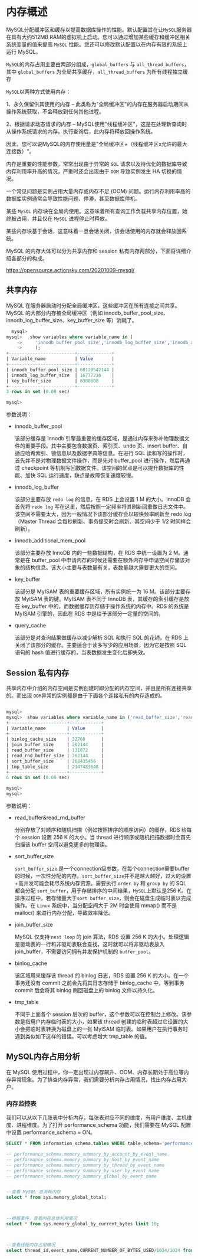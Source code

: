 # 内存概述


MySQL分配缓冲区和缓存以提高数据库操作的性能。默认配置旨在让`MySQL`服务器在具有大约512MB RAM的虚拟机上启动。您可以通过增加某些缓存和缓冲区相关系统变量的值来提高 `MySQL` 性能。您还可以修改默认配置以在内存有限的系统上运行 MySQL。


`MySQL`的内存占用主要由两部分组成，`global_buffers` 与 `all_thread_buffers`，其中 `global_buffers` 为全局共享缓存，`all_thread_buffers` 为所有线程独立缓存

`MySQL`以两种方式使用内存：

1、永久保留供其使用的内存 – 此类称为"全局缓冲区"的内存在服务器启动期间从操作系统获取，不会释放到任何其他进程。

2、根据请求动态请求的内存 – MySQL使用"线程缓冲区"，这是在处理新查询时从操作系统请求的内存。执行查询后，此内存将释放回操作系统。

因此，您可以说MySQL的内存使用量是"全局缓冲区+（线程缓冲区x允许的最大连接数）"。



内存是重要的性能参数，常常出现由于异常的 `SQL` 请求以及待优化的数据库导致内存利用率升高的情况，严重时还会出现由于 `OOM` 导致实例发生 HA 切换的情况。

一个常见问题是实例占用大量内存或内存不足 (OOM) 问题。运行内存利用率高的数据库实例通常会导致性能问题、停滞，甚至数据库停机。

某些 `MySQL` 内存块在全局内使用。这意味着所有查询工作负载共享内存位置，始终被占用，并且仅在 `MySQL` 进程停止时释放。

某些内存块基于会话，这意味着一旦会话关闭，该会话使用的内存就会释放回系统。


MySQL 的内存大体可以分为共享内存和 session 私有内存两部分，下面将详细介绍各部分的构成。



https://opensource.actionsky.com/20201009-mysql/


## 共享内存

MySQL 在服务器启动时分配全局缓冲区，这些缓冲区在所有连接之间共享。MySQL 的大部分内存被全局缓冲区（例如 innodb_buffer_pool_size、innodb_log_buffer_size、key_buffer_size 等）消耗了。

```SQL
  mysql>
mysql>   show variables where variable_name in (
    ->     'innodb_buffer_pool_size','innodb_log_buffer_size','innodb_additional_mem_pool_size','key_buffer_size','query_cache_size'
    ->     );
+-------------------------+-------------+
| Variable_name           | Value       |
+-------------------------+-------------+
| innodb_buffer_pool_size | 60129542144 |
| innodb_log_buffer_size  | 16777216    |
| key_buffer_size         | 8388608     |
+-------------------------+-------------+
3 rows in set (0.00 sec)

mysql>
```



参数说明：

- innodb_buffer_pool

    该部分缓存是 Innodb 引擎最重要的缓存区域，是通过内存来弥补物理数据文件的重要手段。其中主要包含数据页、索引页、undo 页、insert buffer、自适应哈希索引、锁信息以及数据字典等信息。在进行 SQL 读和写的操作时，首先并不是对物理数据文件操作，而是先对 buffer_pool 进行操作，然后再通过 checkpoint 等机制写回数据文件。该空间的优点是可以提升数据库的性能、加快 SQL 运行速度，缺点是故障恢复速度较慢。

- innodb_log_buffer

    该部分主要存放 `redo log` 的信息，在 RDS 上会设置 1 M 的大小。InnoDB 会首先将 `redo log` 写在这里，然后按照一定频率将其刷新回重做日志文件中。该空间不需要太大，因为一般情况下该部分缓存会以较快频率刷新至 redo log（Master Thread 会每秒刷新、事务提交时会刷新、其空间少于 1/2 时同样会刷新）。

- innodb_additional_mem_pool

    该部分主要存放 InnoDB 内的一些数据结构，在 RDS 中统一设置为 2 M。通常是在 buffer_pool 中申请内存的时候还需要在额外内存中申请空间存储该对象的结构信息。该大小主要与表数量有关，表数量越大需要更大的空间。

- key_buffer

    该部分是 MyISAM 表的重要缓存区域，所有实例统一为 16 M。该部分主要存放 MyISAM 表的键。MyISAM 表不同于 InnoDB 表，其缓存的索引缓存是放在 key_buffer 中的，而数据缓存则存储于操作系统的内存中。RDS 的系统是 MyISAM 引擎的，因此在 RDS 中是给予该部分一定量的空间的。

- query_cache

    该部分是对查询结果做缓存以减少解析 SQL 和执行 SQL 的花销，在 RDS 上关闭了该部分的缓存。主要适合于读多写少的应用场景，因为它是按照 SQL 语句的 hash 值进行缓存的，当表数据发生变化后即失效。


## Session 私有内存

共享内存中介绍的内存空间是实例创建时即分配的内存空间，并且是所有连接共享的。而出现 `OOM`异常的实例都是由于下面各个连接私有的内存造成的。


```SQL

mysql>
mysql>  show variables where variable_name in ('read_buffer_size','read_rnd_buffer_size','sort_buffer_size','join_buffer_size','binlog_cache_size','tmp_table_size' );
+----------------------+------------+
| Variable_name        | Value      |
+----------------------+------------+
| binlog_cache_size    | 32768      |
| join_buffer_size     | 262144     |
| read_buffer_size     | 131072     |
| read_rnd_buffer_size | 262144     |
| sort_buffer_size     | 268435456  |
| tmp_table_size       | 2147483648 |
+----------------------+------------+
6 rows in set (0.00 sec)

mysql>
mysql>
```





参数说明：

- read_buffer&read_rnd_buffer

    分别存放了对顺序和随机扫描（例如按照排序的顺序访问）的缓存，RDS 给每个 session 设置 256 K 的大小。当 thread 进行顺序或随机扫描数据时会首先扫描该 buffer 空间以避免更多的物理读。

- sort_buffer_size

    `sort_buffer_size` 是一个connection级参数，在每个connection需要buffer的时候，一次性分配的内存。`sort_buffer_size`并不是越大越好，过大的设置+高并发可能会耗尽系统内存资源。需要执行 `order by` 和 `group by` 的 SQL 都会分配 `sort_buffer`，用于存储排序的中间结果，`MySQL`上默认是256 K。在排序过程中，若存储量大于`sort_buffer_size`，则会在磁盘生成临时表以完成操作。在 `Linux` 系统中，当分配空间大于 2M 时会使用 mmap() 而不是 malloc() 来进行内存分配，导致效率降低。

- join_buffer_size

    MySQL 仅支持 `nest loop` 的 join 算法，RDS 设置 256 K 的大小。处理逻辑是驱动表的一行和非驱动表联合查找，这时就可以将非驱动表放入 join_buffer，不需要访问拥有并发保护机制的 `buffer_pool`。

- binlog_cache

    该区域用来缓存该 thread 的 binlog 日志，RDS 设置 256 K 的大小。在一个事务还没有 commit 之前会先将其日志存储于 binlog_cache 中，等到事务 commit 后会将其 binlog 刷回磁盘上的 binlog 文件以持久化。

- tmp_table

    不同于上面各个 session 层次的 buffer，这个参数可以在控制台上修改。该参数是指用户内存临时表的大小，如果该 thread 创建的临时表超过它设置的大小会把临时表转换为磁盘上的一张 MyISAM 临时表。如果用户在执行事务时遇到类似如下这样的错误，可以考虑增大 tmp_table 的值。





## MySQL内存占用分析

在 MySQL 使用过程中，你一定出现过内存飙升、OOM、内存长期处于高位等内存异常现象。为了排查内存异常，我们需要分析内存占用情况，找出内存占用大户。


### 内存监控表

我们可以从以下几张表中分析内存，每张表对应不同的维度，有用户维度、主机维度、进程维度。为了打开 performance_schema 功能，我们需要在 MySQL 配置中设置 performance_schema = ON。


```SQL
SELECT * FROM information_schema.tables WHERE table_schema='performance_schema' AND table_name LIKE '%memory%';

-- performance_schema.memory_summary_by_account_by_event_name
-- performance_schema.memory_summary_by_host_by_event_name
-- performance_schema.memory_summary_by_thread_by_event_name
-- performance_schema.memory_summary_by_user_by_event_name
-- performance_schema.memory_summary_global_by_event_name
```



```SQL

--查看 MySQL 总消耗内存
select * from sys.memory_global_total;



--根据事件，查看内存总体利用情况
select * from sys.memory_global_by_current_bytes limit 10;



--查看线程内存占用情况
select thread_id,event_name,CURRENT_NUMBER_OF_BYTES_USED/1024/1024 from performance_schema.memory_summary_by_thread_by_event_name order by CURRENT_NUMBER_OF_BYTES_USED desc limit 20;

```